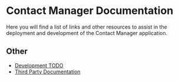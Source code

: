 # Contact Manager Documentation

Here you will find a list of links and other resources to assist in the deployment and development of the Contact Manager application.

## Other

* [Development TODO](https://github.com/jeremymills/Contact-Manager-2012/blob/master/docs/TODO.md)
* [Third Party Documentation](https://github.com/jeremymills/Contact-Manager-2012/blob/master/docs/Third_Party.md)
